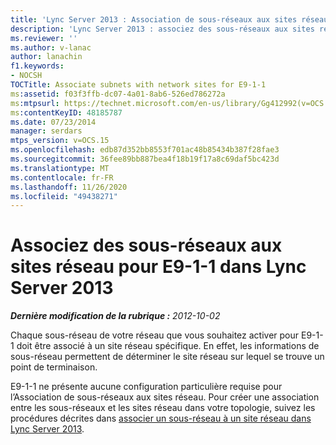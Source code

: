 ```yaml
---
title: 'Lync Server 2013 : Association de sous-réseaux aux sites réseau pour E9-1-1'
description: 'Lync Server 2013 : associez des sous-réseaux aux sites réseau pour E9-1-1.'
ms.reviewer: ''
ms.author: v-lanac
author: lanachin
f1.keywords:
- NOCSH
TOCTitle: Associate subnets with network sites for E9-1-1
ms:assetid: f03f3ffb-dc07-4a01-8ab6-526ed786272a
ms:mtpsurl: https://technet.microsoft.com/en-us/library/Gg412992(v=OCS.15)
ms:contentKeyID: 48185787
ms.date: 07/23/2014
manager: serdars
mtps_version: v=OCS.15
ms.openlocfilehash: edb87d352bb8553f701ac48b85434b387f28fae3
ms.sourcegitcommit: 36fee89bb887bea4f18b19f17a8c69daf5bc423d
ms.translationtype: MT
ms.contentlocale: fr-FR
ms.lasthandoff: 11/26/2020
ms.locfileid: "49438271"
---
```

# <a name="associate-subnets-with-network-sites-for-e9-1-1-in-lync-server-2013"></a>Associez des sous-réseaux aux sites réseau pour E9-1-1 dans Lync Server 2013

<div data-xmlns="http://www.w3.org/1999/xhtml">

<div class="topic" data-xmlns="http://www.w3.org/1999/xhtml" data-msxsl="urn:schemas-microsoft-com:xslt" data-cs="https://msdn.microsoft.com/">

<div data-asp="https://msdn2.microsoft.com/asp">



</div>

<div id="mainSection">

<div id="mainBody">

<span> </span>

_**Dernière modification de la rubrique :** 2012-10-02_

Chaque sous-réseau de votre réseau que vous souhaitez activer pour E9-1-1 doit être associé à un site réseau spécifique. En effet, les informations de sous-réseau permettent de déterminer le site réseau sur lequel se trouve un point de terminaison.

E9-1-1 ne présente aucune configuration particulière requise pour l’Association de sous-réseaux aux sites réseau. Pour créer une association entre les sous-réseaux et les sites réseau dans votre topologie, suivez les procédures décrites dans [associer un sous-réseau à un site réseau dans Lync Server 2013](lync-server-2013-associate-a-subnet-with-a-network-site.md).

</div>

<span> </span>

</div>

</div>

</div>

